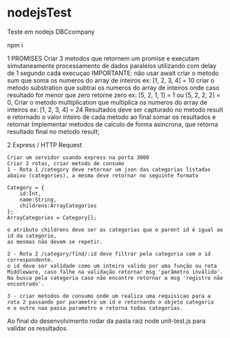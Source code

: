 # nodejsTest
Teste em nodejs DBCcompany

npm i

1 PROMISES
    Criar 3 metodos que retornem um promise e executam simutaneamente processamento de dados paralelos utilizando com delay de 
    1 segundo cada execuçao 
    IMPORTANTE: não usar await 
    criar o metodo sum que soma os numeros do array de inteiros ex: [1, 2, 3, 4] = 10
    criar o metodo substration que subtrai os numeros do array de inteiros onde caso resultado for menor que zero retorne zero ex: [5, 2, 1, 1] = 1 ou [5, 2, 2, 2] = 0,
    Criar o metodo multiplication que multiplica os numeros do array de inteiros ex: [1, 2, 3, 4] = 24
    Resultados deve ser capturado no metodo result e retornado o valor inteiro de cada metodo ao final somar os resultados e retornar
    Implementar metodos de calculo de forma asincrona, que retorna resultado final no metodo result;

 2 Express / HTTP Request

    Criar um servidor usando express na porta 3000
    Criar 2 rotas, criar metodo de consumo 
    1 - Rota 1 /category deve retornar um json das categorias listadas abaixo (categories), a mesma deve retornar no seguinte formato
    
    Category = {
        id:Int, 
        name:String, 
        childrens:ArrayCategories
    };
    ArrayCategories = Category[];
    
    o atributo childrens deve ser as categorias que o parent id é igual ao id da categorio,
    as mesmas não devem se repetir.
    
    2 - Rota 2 /category/find/:id deve filtrar pela categoria com o id correspondente.
    o id deve ser validade como um inteiro valido por uma função ou rota Middleware, caso falhe na validação retornar msg 'parâmetro inválido'.
    Na busca pela categoria caso não encontre retornar a msg 'registro não encontrado'. 

    3 - criar metodos de consumo onde um realiza uma requisicao para a rota 2 passando por parametro um id e retornando o objeto categoria
    e o outro nao passa parametro e retorna todas categorias.   

Ao final do desenvolvimento rodar da pasta raiz node unit-test.js para validar os resultados.    